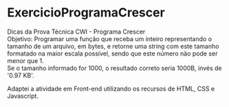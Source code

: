 # ExercicioProgramaCrescer
Dicas da Prova Técnica CWI - Programa Crescer
<br>Objetivo: Programar uma função que receba um inteiro representando o tamanho de um arquivo, em bytes, e retorne uma string com este tamanho formatado na maior escala possível, sendo que este número não pode ser menor que 1.
<br>Se o tamanho informado for 1000, o resultado correto seria 1000B, invés de '0.97 KB'.

Adaptei a atividade em Front-end utilizando os recursos de HTML, CSS e Javascript.
